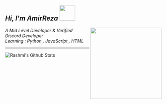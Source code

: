 <h2><em> Hi, I'm AmirReza <img src="https://cdn.discordapp.com/emojis/880521883739648060.gif?size=4096" width="50"></h2>
<img align='right' src="https://cdn.discordapp.com/attachments/869114893096345600/911259802364178463/Logo.png" width="230">
<p>A Mid Level Developer & Verified Discord Developer </br>Learning : 
Python , JavaScript , HTML
</em></p>

---

![Rashmi's Github Stats](https://github-readme-stats.vercel.app/api?username=Self-ar&count_private=true&show_icons=true&include_all_commits=true)
